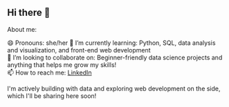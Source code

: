 ## Hi there 👋

About me:

😄 Pronouns: she/her
🌱 I’m currently learning: Python, SQL, data analysis and visualization, and front-end web development  
👯 I’m looking to collaborate on: Beginner-friendly data science projects and anything that helps me grow my skills!  
📫 How to reach me: [LinkedIn](https://www.linkedin.com/in/juhi-sahay)  

I'm actively building with data and exploring web development on the side, which I'll be sharing here soon!
<!--
**juhisahay/juhisahay** is a ✨ _special_ ✨ repository because its `README.md` (this file) appears on your GitHub profile.

Here are some ideas to get you started:

- 🔭 I’m currently working on ...
- 🌱 I’m currently learning ...
- 👯 I’m looking to collaborate on ...
- 🤔 I’m looking for help with ...
- 💬 Ask me about ...
- 📫 How to reach me: ...
- 😄 Pronouns: ...
- ⚡ Fun fact: ...
-->
